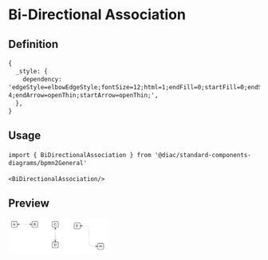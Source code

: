 # Bi-Directional Association

## Definition

```
{
  _style: { 
    dependency: 'edgeStyle=elbowEdgeStyle;fontSize=12;html=1;endFill=0;startFill=0;endSize=6;startSize=6;dashed=1;dashPattern=1 4;endArrow=openThin;startArrow=openThin;',
  },
}
```

## Usage

```
import { BiDirectionalAssociation } from '@diac/standard-components-diagrams/bpmn2General'

<BiDirectionalAssociation/>
```

## Preview

<img src="./bi-directional-association.png" width="200"/>
